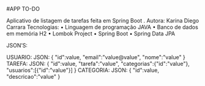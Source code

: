 #APP TO-DO

Aplicativo de listagem de tarefas feita em Spring Boot .
Autora: Karina Diego Carrara
Tecnologias:
•	Linguagem de programação JAVA
•	Banco de dados em memória H2
•	Lombok Project
•	Spring Boot
•	Spring Data JPA

JSON’S:

USUARIO: JSON: { "id":value, "email":"value@value", "nome":"value" }
TAREFA: JSON: { "id":value, "tarefa":"value", "categorias":{"id":"value"}, "usuarios":[{"id":"value"}] }
CATEGORIA: JSON: { "id":value, "descricao":"value" }


